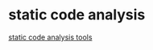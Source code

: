 
# static code analysis
[static code analysis tools](https://www.baeldung.com/java-static-code-analysis-tutorial)
